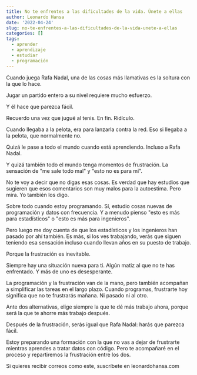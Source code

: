 ```yaml
---
title: No te enfrentes a las dificultades de la vida. Únete a ellas
author: Leonardo Hansa
date: '2022-04-24'
slug: no-te-enfrentes-a-las-dificultades-de-la-vida-unete-a-ellas
categories: []
tags:
  - aprender
  - aprendizaje
  - estudiar
  - programación
---
```



Cuando juega Rafa Nadal, una de las cosas más llamativas es la soltura con la que lo hace.

Jugar un partido entero a su nivel requiere mucho esfuerzo. 

Y él hace que parezca fácil. 

Recuerdo una vez que jugué al tenis. En fin. Ridículo. 

Cuando llegaba a la pelota, era para lanzarla contra la red. Eso si llegaba a la pelota, que normalmente no.

Quizá le pase a todo el mundo cuando está aprendiendo. Incluso a Rafa Nadal. 

Y quizá también todo el mundo tenga momentos de frustración. La sensación de "me sale todo mal" y "esto no es para mí".

No te voy a decir que no digas esas cosas. Es verdad que hay estudios que sugieren que esos comentarios son muy malos para la autoestima. Pero mira. Yo también los digo. 

Sobre todo cuando estoy programando. Sí, estudio cosas nuevas de programación y datos con frecuencia. Y a menudo pienso "esto es más para estadísticos" o "esto es más para ingenieros". 

Pero luego me doy cuenta de que los estadísticos y los ingenieros han pasado por ahí también. Es más, si los ves trabajando, verás que siguen teniendo esa sensación incluso cuando llevan años en su puesto de trabajo. 

Porque la frustración es inevitable. 

Siempre hay una situación nueva para ti. Algún matiz al que no te has enfrentado. Y más de uno es desesperante. 

La programación y la frustración van de la mano, pero también acompañan a simplificar las tareas en el largo plazo. Cuando programas, frustrarte hoy significa que no te frustrarás mañana. Ni pasado ni al otro.

Ante dos alternativas, elige siempre la que te dé más trabajo ahora, porque será la que te ahorre más trabajo después.

Después de la frustración, serás igual que Rafa Nadal: harás que parezca fácil. 


Estoy preparando una formación con la que no vas a dejar de frustrarte mientras aprendes a tratar datos con código. Pero te acompañaré en el proceso y repartiremos la frustración entre los dos. 


Si quieres recibir correos como este, suscríbete en leonardohansa.com



 